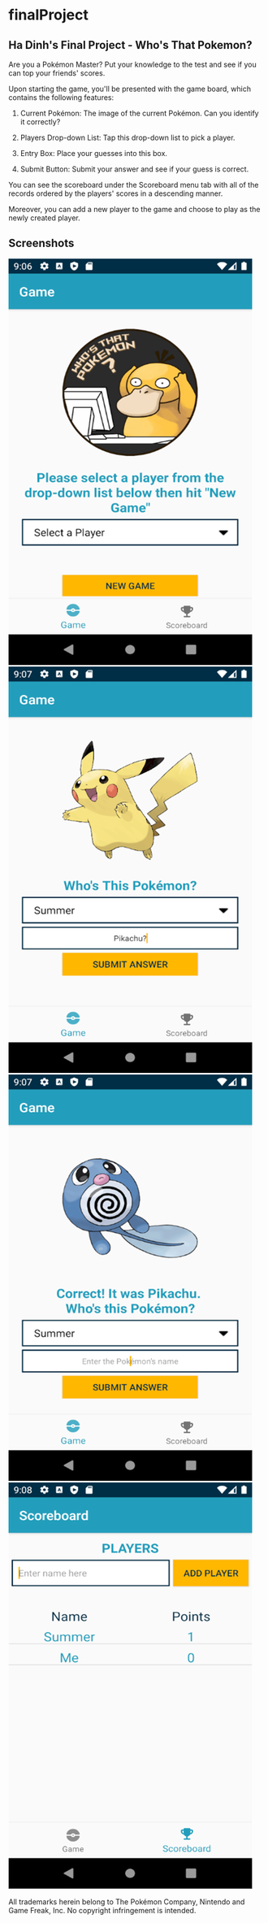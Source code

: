 # finalProject
## Ha Dinh's Final Project - Who's That Pokemon?

Are you a Pokémon Master? Put your knowledge to the test and see if you can top your friends' scores.

Upon starting the game, you'll be presented with the game board, which contains the following features:

1. Current Pokémon: The image of the current Pokémon. Can you identify it correctly?

2. Players Drop-down List: Tap this drop-down list to pick a player.

3. Entry Box: Place your guesses into this box.

4. Submit Button: Submit your answer and see if your guess is correct.

You can see the scoreboard under the Scoreboard menu tab with all of the records ordered by the players' scores in a descending manner. 

Moreover, you can add a new player to the game and choose to play as the newly created player.

## Screenshots

![Capture 1](Capture1.PNG)
![Capture 2](Capture2.PNG)
![Capture 3](Capture3.PNG)
![Capture 4](Capture4.PNG)


All trademarks herein belong to The Pokémon Company, Nintendo and Game Freak, Inc. No copyright infringement is intended.
